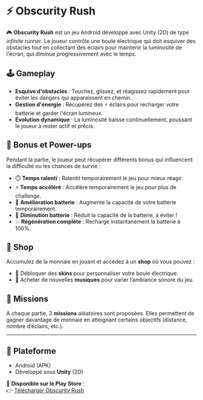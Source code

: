 # ⚡ Obscurity Rush

🎮 **Obscurity Rush** est un jeu Android développé avec Unity (2D) de type *infinite runner*. Le joueur contrôle une boule électrique qui doit esquiver des obstacles tout en collectant des éclairs pour maintenir la luminosité de l'écran, qui diminue progressivement avec le temps.

## 🕹️ Gameplay

- **Esquive d'obstacles** : Touchez, glissez, et réagissez rapidement pour éviter les dangers qui apparaissent en chemin.
- **Gestion d'énergie** : Récupérez des ⚡ éclairs pour recharger votre batterie et garder l'écran lumineux.
- **Évolution dynamique** : La luminosité baisse continuellement, poussant le joueur à rester actif et précis.

## 🎁 Bonus et Power-ups

Pendant la partie, le joueur peut récupérer différents bonus qui influencent la difficulté ou les chances de survie :

- ⏱️ **Temps ralenti** : Ralentit temporairement le jeu pour mieux réagir.
- ⚡ **Temps accéléré** : Accélère temporairement le jeu pour plus de challenge.
- 🔋 **Amélioration batterie** : Augmente la capacité de votre batterie temporairement.
- 🔌 **Diminution batterie** : Réduit la capacité de la batterie, à éviter !
- 💥 **Régénération complète** : Recharge instantanément la batterie à 100%.

## 🛒 Shop

Accumulez de la monnaie en jouant et accédez à un **shop** où vous pouvez :

- 🎨 Débloquer des **skins** pour personnaliser votre boule électrique.
- 🎵 Acheter de nouvelles **musiques** pour varier l’ambiance sonore du jeu.

## 🎯 Missions

À chaque partie, 3 **missions** aléatoires sont proposées. Elles permettent de gagner davantage de monnaie en atteignant certains objectifs (distance, nombre d’éclairs, etc.).

---

## 📱 Plateforme

- Android (APK)
- Développé sous **Unity** (2D)

📱 **Disponible sur le Play Store** :  
👉 [Télécharger Obscurity Rush](https://play.google.com/store/apps/details?id=com.jess_barthelemy.obscurity_rush&pli=1)
